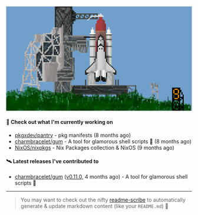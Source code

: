 ![](https://raw.githubusercontent.com/penguwin/penguwin/master/assets/shuttle.gif)

#### 🚀 Check out what I'm currently working on

- [pkgxdev/pantry](https://github.com/pkgxdev/pantry) - pkg manifests (8 months ago)
- [charmbracelet/gum](https://github.com/charmbracelet/gum) - A tool for glamorous shell scripts 🎀 (8 months ago)
- [NixOS/nixpkgs](https://github.com/NixOS/nixpkgs) - Nix Packages collection &amp; NixOS (9 months ago)

#### 🛰️ Latest releases I've contributed to

- [charmbracelet/gum](https://github.com/charmbracelet/gum) ([v0.11.0](https://github.com/charmbracelet/gum/releases/tag/v0.11.0), 4 months ago) - A tool for glamorous shell scripts 🎀

---

> You may want to check out the nifty [readme-scribe](https://github.com/muesli/readme-scribe) to automatically generate & update markdown content (like your `README.md`) 🔭
